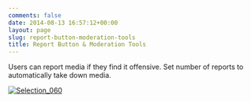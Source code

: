 ```yaml
---
comments: false
date: 2014-08-13 16:57:12+00:00
layout: page
slug: report-button-moderation-tools
title: Report Button & Moderation Tools
---
```


Users can report media if they find it offensive. Set number of reports to automatically take down media.



[![Selection_060](http://docs.rtcamp.com/wp-content/uploads/2014/08/Selection_060.png)](http://docs.rtcamp.com/wp-content/uploads/2014/08/Selection_060.png)
